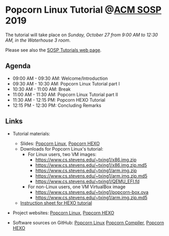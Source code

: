 # Popcorn Linux Tutorial @[ACM SOSP](https://sosp19.rcs.uwaterloo.ca/) 2019

The tutorial will take place on _Sunday, October 27 from 9:00 AM to 12:30 AM,
in the Waterhouse 3 room_.

Please see also the [SOSP Tutorials web page](https://sosp19.rcs.uwaterloo.ca/tutorials.html).

## Agenda

- 09:00 AM - 09:30 AM: Welcome/Introduction
- 09:30 AM - 10:30 AM: Popcorn Linux Tutorial part I
- 10:30 AM - 11:00 AM: Break
- 11:00 AM - 11:30 AM: Popcorn Linux Tutorial part II
- 11:30 AM - 12:15 PM: Popcorn HEXO Tutorial
- 12:15 PM - 12:30 PM: Concluding Remarks

## Links

- Tutorial materials:
  - Slides: [Popcorn Linux](https://github.com/ssrg-vt/popcorn-compiler/raw/master/tutorial/sosp-2019/materials/popcorn-slides.pdf), [Popcorn HEXO](https://github.com/ssrg-vt/popcorn-compiler/raw/master/tutorial/sosp-2019/materials/hexo-slides.pdf)
  - Downloads for Popcorn Linux's tutorial:
    - For Linux users, two VM images:
      - https://www.cs.stevens.edu/~txing1/x86.img.zip
      - https://www.cs.stevens.edu/~txing1/x86.img.zip.md5
      - https://www.cs.stevens.edu/~txing1/arm.img.zip
      - https://www.cs.stevens.edu/~txing1/arm.img.zip.md5
      - https://www.cs.stevens.edu/~txing1/QEMU_EFI.fd
    - For non-Linux users, one VM VirtualBox image
      - https://www.cs.stevens.edu/~txing1/popcorn-box.ova
      - https://www.cs.stevens.edu/~txing1/arm.img.zip.md5
  - [Instruction sheet for HEXO tutorial](https://github.com/ssrg-vt/popcorn-compiler/raw/master/tutorial/sosp-2019/materials/hexo-instructions.pdf)

- Project websites: [Popcorn Linux](http://popcornlinux.org), [Popcorn HEXO](http://popcornlinux.org/index.php/hexo)
- Software sources on GitHub: [Popcorn Linux](https://github.com/systems-nuts/popcorn-kernel) [Popcorn Compiler](https://github.com/systems-nuts/popcorn-compiler), [Popcorn HEXO](https://github.com/ssrg-vt/popcorn-compiler/tree/hermit-master)
